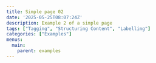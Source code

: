 ```yaml
---
title: Simple page 02
date: '2025-05-25T08:07:24Z'
description: Example 2 of a simple page
tags: ["Tagging", "Structuring Content", "Labelling"]
categories: ["Examples"]
menus:
  main:
    parent: examples
---
```

